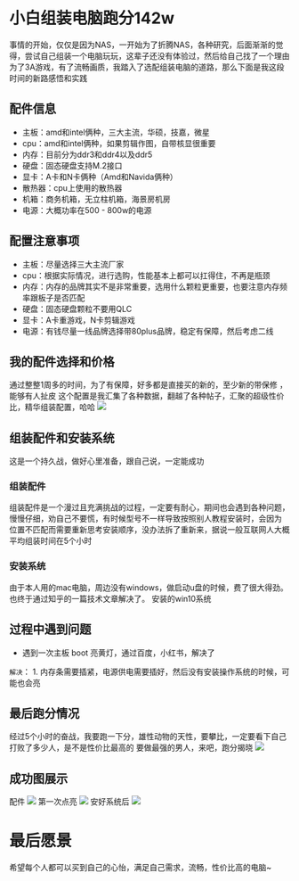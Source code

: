 # 小白组装电脑跑分142w
事情的开始，仅仅是因为NAS，一开始为了折腾NAS，各种研究，后面渐渐的觉得，尝试自己组装一个电脑玩玩，这辈子还没有体验过，然后给自己找了一个理由 
为了3A游戏，有了流畅画质，我踏入了选配组装电脑的道路，那么下面是我这段时间的新路感悟和实践 

## 配件信息
- 主板：amd和intel俩种，三大主流，华硕，技嘉，微星
- cpu：amd和intel俩种，如果剪辑作图，自带核显很重要
- 内存：目前分为ddr3和ddr4以及ddr5
- 硬盘：固态硬盘支持M.2接口
- 显卡：A卡和N卡俩种（Amd和Navida俩种）
- 散热器：cpu上使用的散热器
- 机箱：商务机箱，无立柱机箱，海景房机房 
- 电源：大概功率在500 - 800w的电源 

## 配置注意事项 
- 主板：尽量选择三大主流厂家
- cpu：根据实际情况，进行选购，性能基本上都可以扛得住，不再是瓶颈
- 内存：内存的品牌其实不是非常重要，选用什么颗粒更重要，也要注意内存频率跟板子是否匹配
- 硬盘：固态硬盘颗粒不要用QLC
- 显卡：A卡重游戏，N卡剪辑游戏
- 电源：有钱尽量一线品牌选择带80plus品牌，稳定有保障，然后考虑二线

## 我的配件选择和价格
通过整整1周多的时间，为了有保障，好多都是直接买的新的，至少新的带保修 ，能够有人扯皮
这个配置是我汇集了各种数据，翻越了各种帖子，汇聚的超级性价比，精华组装配置，哈哈
![](https://bdsblog.oss-cn-shanghai.aliyuncs.com/img/1714291703366.jpg)

## 组装配件和安装系统
这是一个持久战，做好心里准备，跟自己说，一定能成功

### 组装配件
组装配件是一个漫过且充满挑战的过程，一定要有耐心，期间也会遇到各种问题，慢慢仔细，劝自己不要慌，有时候型号不一样导致按照别人教程安装时，会因为
位置不匹配而需要重新思考安装顺序，没办法拆了重新来，据说一般互联网人大概平均组装时间在5个小时 
### 安装系统
由于本人用的mac电脑，周边没有windows，做启动u盘的时候，费了很大得劲。也终于通过知乎的一篇技术文章解决了。 
安装的win10系统 

## 过程中遇到问题
- 遇到一次主板 boot 亮黄灯，通过百度，小红书，解决了
  
`解决`： 1. 内存条需要插紧，电源供电需要插好，然后没有安装操作系统的时候，可能也会亮

## 最后跑分情况
经过5个小时的奋战，我要跑一下分，雄性动物的天性，要攀比，一定要看下自己打败了多少人，是不是性价比最高的
要做最强的男人，来吧，跑分揭晓
![](https://bdsblog.oss-cn-shanghai.aliyuncs.com/img/WechatIMG89.jpg)
## 成功图展示
配件
![](https://bdsblog.oss-cn-shanghai.aliyuncs.com/img/20240428163615.png)
第一次点亮
![](https://bdsblog.oss-cn-shanghai.aliyuncs.com/img/20240428163601.png)
安好系统后
![](https://bdsblog.oss-cn-shanghai.aliyuncs.com/img/20240428163532.png)
# 最后愿景
希望每个人都可以买到自己的心怡，满足自己需求，流畅，性价比高的电脑~ 


